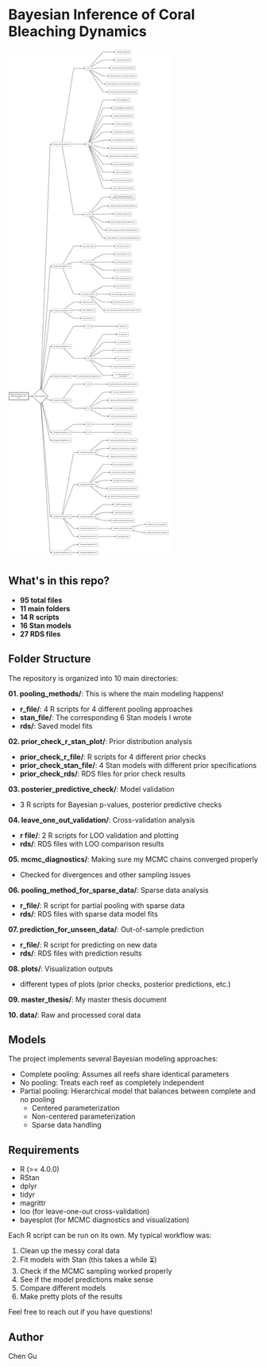 # Bayesian Inference of Coral Bleaching Dynamics


![Code Folder Structure](diagram.png)

## What's in this repo?
- **95 total files** 
- **11 main folders** 
- **14 R scripts** 
- **16 Stan models** 
- **27 RDS files** 

## Folder Structure

The repository is organized into 10 main directories:

**01. pooling_methods/**: This is where the main modeling happens!
   - **r_file/**: 4 R scripts for 4 different pooling approaches
   - **stan_file/**: The corresponding 6 Stan models I wrote
   - **rds/**: Saved model fits

**02. prior_check_r_stan_plot/**: Prior distribution analysis
   - **prior_check_r_file/**: R scripts for 4 different prior checks
   - **prior_check_stan_file/**: 4 Stan models with different prior specifications
   - **prior_check_rds/**: RDS files for prior check results

**03. posterier_predictive_check/**: Model validation
   - 3 R scripts for Bayesian p-values, posterior predictive checks

**04. leave_one_out_validation/**: Cross-validation analysis
   - **r file/**: 2 R scripts for LOO validation and plotting
   - **rds/**: RDS files with LOO comparison results

**05. mcmc_diagnostics/**: Making sure my MCMC chains converged properly
   - Checked for divergences and other sampling issues

**06. pooling_method_for_sparse_data/**: Sparse data analysis
   - **r_file/**: R script for partial pooling with sparse data
   - **rds/**: RDS files with sparse data model fits

**07. prediction_for_unseen_data/**: Out-of-sample prediction
   - **r_file/**: R script for predicting on new data
   - **rds/**: RDS files with prediction results


**08. plots/**: Visualization outputs
   - different types of plots (prior checks, posterior predictions, etc.)

**09. master_thesis/**: My master thesis document

**10. data/**: Raw and processed coral data

## Models

The project implements several Bayesian modeling approaches:
- Complete pooling: Assumes all reefs share identical parameters
- No pooling: Treats each reef as completely independent
- Partial pooling: Hierarchical model that balances between complete and no pooling
  - Centered parameterization
  - Non-centered parameterization
  - Sparse data handling

## Requirements

- R (>= 4.0.0)
- RStan
- dplyr
- tidyr
- magrittr
- loo (for leave-one-out cross-validation)
- bayesplot (for MCMC diagnostics and visualization)

Each R script can be run on its own. My typical workflow was:

1. Clean up the messy coral data
2. Fit models with Stan (this takes a while ⏳)
3. Check if the MCMC sampling worked properly
4. See if the model predictions make sense
5. Compare different models
6. Make pretty plots of the results

Feel free to reach out if you have questions!

## Author

Chen Gu
